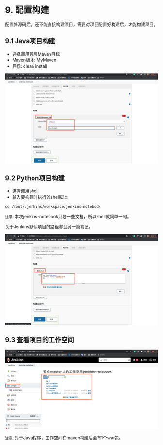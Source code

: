 # 9. 配置构建

配置好源码后，还不能直接构建项目，需要对项目配置好构建后，才能构建项目。

## 9.1 Java项目构建
* 选择调用顶层Maven目标
* Maven版本: MyMaven
* 目标: clean install

![java配置构建](../assets/java配置构建.png)

## 9.2 Python项目构建
* 选择调用shell
* 输入要构建时执行的shell脚本
```
cd /root/.jenkins/workspace/jenkins-notebook
```
`注意`: 本次jenkins-notebook只是一些文档，所以shell就简单一句。


关于Jenkins默认项目的路径参见另一篇笔记。

![python配置构建](../assets/python配置构建.png)


## 9.3 查看项目的工作空间

![查看工作空间](../assets/查看工作空间.png)

`注意`: 对于Java程序，工作空间在maven构建后会有1个war包。
